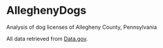 # AlleghenyDogs
Analysis of dog licenses of Allegheny County, Pennsylvania

All data retrieved from [Data.gov](https://catalog.data.gov/dataset/allegheny-county-dog-licenses).
